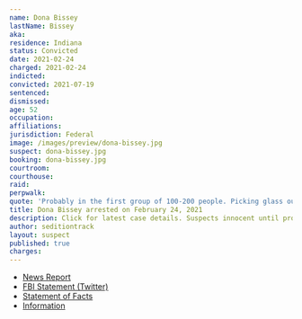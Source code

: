 ```yaml
---
name: Dona Bissey
lastName: Bissey
aka:
residence: Indiana
status: Convicted
date: 2021-02-24
charged: 2021-02-24
indicted:
convicted: 2021-07-19
sentenced: 
dismissed: 
age: 52
occupation:
affiliations:
jurisdiction: Federal
image: /images/preview/dona-bissey.jpg
suspect: dona-bissey.jpg
booking: dona-bissey.jpg
courtroom:
courthouse:
raid:
perpwalk:
quote: 'Probably in the first group of 100-200 people. Picking glass out of my purse.'
title: Dona Bissey arrested on February 24, 2021
description: Click for latest case details. Suspects innocent until proven guilty.
author: seditiontrack
layout: suspect
published: true
charges:
---
```

- [News Report](https://www.indystar.com/story/news/crime/2021/02/25/fbi-arrests-indiana-women-capitol-riot-charges-aftermath/6822567002/)
- [FBI Statement (Twitter)](https://twitter.com/FBIIndianapolis/status/1365005756588777476)
- [Statement of Facts](https://extremism.gwu.edu/sites/g/files/zaxdzs2191/f/Dona%20Sue%20Bissey%20and%20Anna%20Morgan-Lloyd%20Statement%20of%20Facts.pdf)
- [Information](https://www.justice.gov/usao-dc/case-multi-defendant/file/1378451/download)
